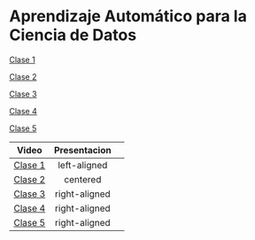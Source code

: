 
# Aprendizaje Automático para la Ciencia de Datos


[Clase 1](https://www.youtube.com/watch?v=jZIRfrl6mDI)

[Clase 2](https://www.youtube.com/watch?v=VbjQReNBdSk)

[Clase 3](https://www.youtube.com/watch?v=uyV0i-6n9gY)

[Clase 4](https://www.youtube.com/watch?v=8pMkhZNQFzQ)

[Clase 5](https://www.youtube.com/watch?v=Vx9ziXU3Ozs)

| Video    |      Presentacion      |   |
|----------|:-------------:|------:|
| [Clase 1](https://www.youtube.com/watch?v=jZIRfrl6mDI) |  left-aligned |  |
| [Clase 2](https://www.youtube.com/watch?v=VbjQReNBdSk) |    centered   |    |
| [Clase 3](https://www.youtube.com/watch?v=uyV0i-6n9gY) | right-aligned |     |
| [Clase 4](https://www.youtube.com/watch?v=8pMkhZNQFzQ) | right-aligned |     |
| [Clase 5](https://www.youtube.com/watch?v=Vx9ziXU3Ozs) | right-aligned |     |
